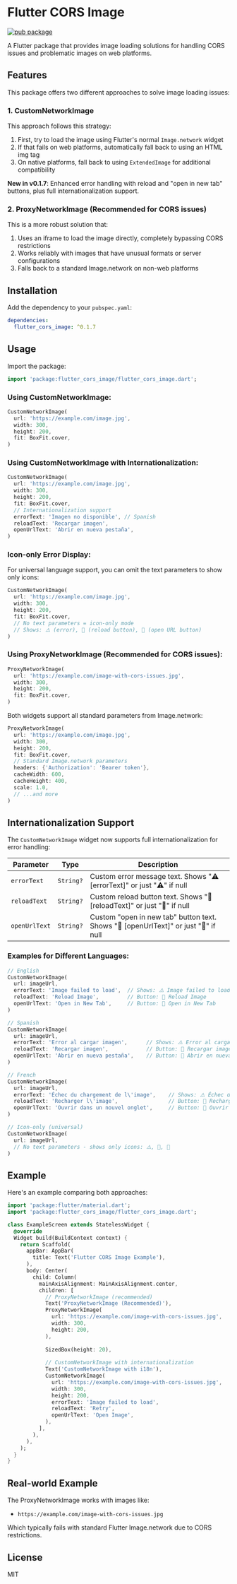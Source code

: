 # Flutter CORS Image

[![pub package](https://img.shields.io/pub/v/flutter_cors_image.svg)](https://pub.dev/packages/flutter_cors_image)

A Flutter package that provides image loading solutions for handling CORS issues and problematic images on web platforms.

## Features

This package offers two different approaches to solve image loading issues:

### 1. CustomNetworkImage

This approach follows this strategy:
1. First, try to load the image using Flutter's normal `Image.network` widget
2. If that fails on web platforms, automatically fall back to using an HTML img tag
3. On native platforms, fall back to using `ExtendedImage` for additional compatibility

**New in v0.1.7**: Enhanced error handling with reload and "open in new tab" buttons, plus full internationalization support.

### 2. ProxyNetworkImage (Recommended for CORS issues)

This is a more robust solution that:
1. Uses an iframe to load the image directly, completely bypassing CORS restrictions
2. Works reliably with images that have unusual formats or server configurations
3. Falls back to a standard Image.network on non-web platforms

## Installation

Add the dependency to your `pubspec.yaml`:

```yaml
dependencies:
  flutter_cors_image: ^0.1.7
```

## Usage

Import the package:

```dart
import 'package:flutter_cors_image/flutter_cors_image.dart';
```

### Using CustomNetworkImage:

```dart
CustomNetworkImage(
  url: 'https://example.com/image.jpg',
  width: 300,
  height: 200,
  fit: BoxFit.cover,
)
```

### Using CustomNetworkImage with Internationalization:

```dart
CustomNetworkImage(
  url: 'https://example.com/image.jpg',
  width: 300,
  height: 200,
  fit: BoxFit.cover,
  // Internationalization support
  errorText: 'Imagen no disponible', // Spanish
  reloadText: 'Recargar imagen',
  openUrlText: 'Abrir en nueva pestaña',
)
```

### Icon-only Error Display:

For universal language support, you can omit the text parameters to show only icons:

```dart
CustomNetworkImage(
  url: 'https://example.com/image.jpg',
  width: 300,
  height: 200,
  fit: BoxFit.cover,
  // No text parameters = icon-only mode
  // Shows: ⚠️ (error), 🔄 (reload button), 🔗 (open URL button)
)
```

### Using ProxyNetworkImage (Recommended for CORS issues):

```dart
ProxyNetworkImage(
  url: 'https://example.com/image-with-cors-issues.jpg',
  width: 300,
  height: 200,
  fit: BoxFit.cover,
)
```

Both widgets support all standard parameters from Image.network:

```dart
ProxyNetworkImage(
  url: 'https://example.com/image.jpg',
  width: 300,
  height: 200,
  fit: BoxFit.cover,
  // Standard Image.network parameters
  headers: {'Authorization': 'Bearer token'},
  cacheWidth: 600,
  cacheHeight: 400,
  scale: 1.0,
  // ...and more
)
```

## Internationalization Support

The `CustomNetworkImage` widget now supports full internationalization for error handling:

| Parameter | Type | Description |
|-----------|------|-------------|
| `errorText` | `String?` | Custom error message text. Shows "⚠️ [errorText]" or just "⚠️" if null |
| `reloadText` | `String?` | Custom reload button text. Shows "🔄 [reloadText]" or just "🔄" if null |
| `openUrlText` | `String?` | Custom "open in new tab" button text. Shows "🔗 [openUrlText]" or just "🔗" if null |

### Examples for Different Languages:

```dart
// English
CustomNetworkImage(
  url: imageUrl,
  errorText: 'Image failed to load',  // Shows: ⚠️ Image failed to load
  reloadText: 'Reload Image',         // Button: 🔄 Reload Image
  openUrlText: 'Open in New Tab',     // Button: 🔗 Open in New Tab
)

// Spanish
CustomNetworkImage(
  url: imageUrl,
  errorText: 'Error al cargar imagen',      // Shows: ⚠️ Error al cargar imagen
  reloadText: 'Recargar imagen',            // Button: 🔄 Recargar imagen
  openUrlText: 'Abrir en nueva pestaña',    // Button: 🔗 Abrir en nueva pestaña
)

// French
CustomNetworkImage(
  url: imageUrl,
  errorText: 'Échec du chargement de l\'image',    // Shows: ⚠️ Échec du chargement de l'image
  reloadText: 'Recharger l\'image',                // Button: 🔄 Recharger l'image
  openUrlText: 'Ouvrir dans un nouvel onglet',     // Button: 🔗 Ouvrir dans un nouvel onglet
)

// Icon-only (universal)
CustomNetworkImage(
  url: imageUrl,
  // No text parameters - shows only icons: ⚠️, 🔄, 🔗
)
```

## Example

Here's an example comparing both approaches:

```dart
import 'package:flutter/material.dart';
import 'package:flutter_cors_image/flutter_cors_image.dart';

class ExampleScreen extends StatelessWidget {
  @override
  Widget build(BuildContext context) {
    return Scaffold(
      appBar: AppBar(
        title: Text('Flutter CORS Image Example'),
      ),
      body: Center(
        child: Column(
          mainAxisAlignment: MainAxisAlignment.center,
          children: [
            // ProxyNetworkImage (recommended)
            Text('ProxyNetworkImage (Recommended)'),
            ProxyNetworkImage(
              url: 'https://example.com/image-with-cors-issues.jpg',
              width: 300,
              height: 200,
            ),
            
            SizedBox(height: 20),
            
            // CustomNetworkImage with internationalization
            Text('CustomNetworkImage with i18n'),
            CustomNetworkImage(
              url: 'https://example.com/image-with-cors-issues.jpg',
              width: 300,
              height: 200,
              errorText: 'Image failed to load',
              reloadText: 'Retry',
              openUrlText: 'Open Image',
            ),
          ],
        ),
      ),
    );
  }
}
```

## Real-world Example

The ProxyNetworkImage works with images like:
- `https://example.com/image-with-cors-issues.jpg`

Which typically fails with standard Flutter Image.network due to CORS restrictions.

## License

MIT
